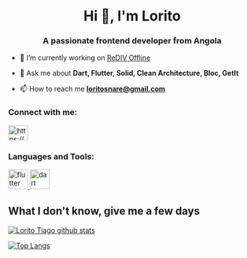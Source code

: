 <h1 align="center">Hi 👋, I'm Lorito</h1>
<h3 align="center">A passionate frontend developer from Angola</h3>

- 🔭 I’m currently working on [ReDIV Offline](https://play.google.com/store/apps/details?id=co.didvacina.appvacinacao)

- 💬 Ask me about **Dart, Flutter, Solid, Clean Architecture, Bloc, GetIt**

- 📫 How to reach me **loritosnare@gmail.com**

<h3 align="left">Connect with me:</h3>
<p align="left">
<a href="https://linkedin.com/in/https://www.linkedin.com/in/lorito-tiago-4439351b2/" target="blank"><img align="center" src="https://raw.githubusercontent.com/rahuldkjain/github-profile-readme-generator/master/src/images/icons/Social/linked-in-alt.svg" alt="https://www.linkedin.com/in/lorito-tiago-4439351b2/" height="30" width="40" /></a>
</p>

<h3 align="left">Languages and Tools:</h3>
<p align="left"> <a href="https://www.figma.com/" target="_blank" rel="noreferrer"> 
  <a href="https://flutter.dev" target="_blank" rel="noreferrer"> <img src="https://www.vectorlogo.zone/logos/flutterio/flutterio-icon.svg" alt="flutter" width="40" height="40"/>
  </a>  <a href="https://dart.dev" target="_blank" rel="noreferrer"> <img src="https://www.vectorlogo.zone/logos/dartlang/dartlang-icon.svg" alt="dart" width="40" height="40"/> </a> 
  
 
  
 </p>

## What I don't know, give me a few days

[![Lorito Tiago github stats](https://github-readme-stats.vercel.app/api?username=LoritoTiago&show_icons=true&title_color=fff&icon_color=37aaff&text_color=f8f8f2&bg_color=171c24&count_private=true)](https://github.com/Loritotiago)


[![Top Langs](https://github-readme-stats.vercel.app/api/top-langs/?username=LoritoTiago&layout=compact&title_color=fff&text_color=f8f8f2&hide=java&bg_color=171c24)](https://github.com/loritotiago)
